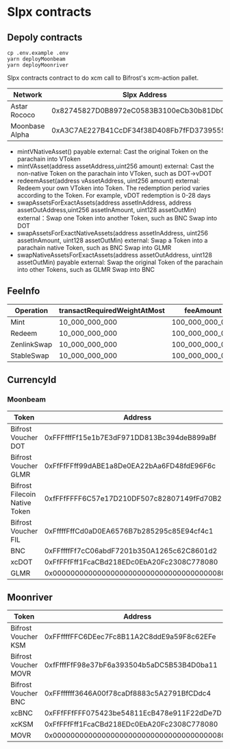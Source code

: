 # Slpx contracts

## Depoly contracts

```shell
cp .env.example .env
yarn deployMoonbeam
yarn deployMoonriver
```

Slpx contracts contract to do xcm call to Bifrost's xcm-action pallet.

| Network        | Slpx Address |
|----------------|--------------|
| Astar Rococo   | 0x82745827D0B8972eC0583B3100eCb30b81Db0072          |
| Moonbase Alpha | 0xA3C7AE227B41CcDF34f38D408Fb7fFD37395553A          |

- mintVNativeAsset() payable external: Cast the original Token on the parachain into VToken
- mintVAsset(address assetAddress,uint256 amount) external: Cast the non-native Token on the parachain into VToken, such as DOT->vDOT
- redeemAsset(address vAssetAddress, uint256 amount) external: Redeem your own VToken into Token. The redemption period varies according to the Token. For example, vDOT redemption is 0-28 days
- swapAssetsForExactAssets(address assetInAddress, address assetOutAddress,uint256 assetInAmount, uint128 assetOutMin) external：Swap one Token into another Token, such as BNC Swap into DOT
- swapAssetsForExactNativeAssets(address assetInAddress, uint256 assetInAmount, uint128 assetOutMin) external: Swap a Token into a parachain native Token, such as BNC Swap into GLMR
- swapNativeAssetsForExactAssets(address assetOutAddress, uint128 assetOutMin) payable external: Swap the original Token of the parachain into other Tokens, such as GLMR Swap into BNC

## FeeInfo

| Operation   | transactRequiredWeightAtMost | feeAmount       | overallWeight  |
| ----------- | ---------------------------- | --------------- | -------------- |
| Mint        | 10_000_000_000               | 100_000_000_000 | 10_000_000_000 |
| Redeem      | 10_000_000_000               | 100_000_000_000 | 10_000_000_000 |
| ZenlinkSwap | 10_000_000_000               | 100_000_000_000 | 10_000_000_000 |
| StableSwap  | 10_000_000_000               | 100_000_000_000 | 10_000_000_000 |

## CurrencyId

### Moonbeam

| Token                         | Address                                    | CurrencyId | operationalMin            |
| ----------------------------- | ------------------------------------------ | ---------- | ------------------------- |
| Bifrost Voucher DOT           | 0xFFFfffFf15e1b7E3dF971DD813Bc394deB899aBf | 0x0900     | 100_000_000_000           |
| Bifrost Voucher GLMR          | 0xFfFfFFff99dABE1a8De0EA22bAa6FD48fdE96F6c | 0x0901     | 1_000_000_000_000_000_000 |
| Bifrost Filecoin Native Token | 0xfFFfFFFF6C57e17D210DF507c82807149fFd70B2 | 0x0804     | 1_000_000_000_000_000_000 |
| Bifrost Voucher FIL           | 0xFffffFffCd0aD0EA6576B7b285295c85E94cf4c1 | 0x0904     | 1_000_000_000_000_000_000 |
| BNC                           | 0xFFffffFf7cC06abdF7201b350A1265c62C8601d2 | 0x0001     | 1_000_000_000_000         |
| xcDOT                         | 0xFfFFfFff1FcaCBd218EDc0EbA20Fc2308C778080 | 0x0800     | 100_000_000_000           |
| GLMR                          | 0x0000000000000000000000000000000000000802 | 0x0801     | 1_000_000_000_000_000_000 |

## Moonriver

| Token                | Address                                    | CurrencyId | operationalMin            |
| -------------------- | ------------------------------------------ | ---------- | ------------------------- |
| Bifrost Voucher KSM  | 0xFFffffFFC6DEec7Fc8B11A2C8ddE9a59F8c62EFe | 0x0104     | 1_000_000_000_000         |
| Bifrost Voucher MOVR | 0xfFfffFfF98e37bF6a393504b5aDC5B53B4D0ba11 | 0x010a     | 1_000_000_000_000_000_000 |
| Bifrost Voucher BNC  | 0xFFffffff3646A00f78caDf8883c5A2791BfCDdc4 | 0x0101     | 1_000_000_000_000         |
| xcBNC                | 0xFFfFFfFFF075423be54811EcB478e911F22dDe7D | 0x0001     | 1_000_000_000_000         |
| xcKSM                | 0xFfFFfFff1FcaCBd218EDc0EbA20Fc2308C778080 | 0x0204     | 1_000_000_000_000         |
| MOVR                 | 0x0000000000000000000000000000000000000802 | 0x020a     | 1_000_000_000_000_000_000 |
